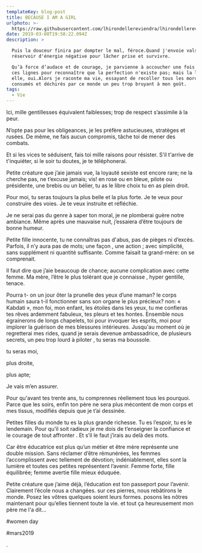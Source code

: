 ```yaml
---
templateKey: blog-post
title: BECAUSE I AM A GIRL
urlphoto: >-
  https://raw.githubusercontent.com/lhirondellereviendra/lhirondellereviendra/test/static/img/49896183_2125769941070211_2921469177447317504_n.png
date: 2019-03-08T19:58:22.094Z
description: >

  Puis la douceur finira par dompter le mal, féroce.Quand j'envoie valser mon
  réservoir d'énergie négative pour lâcher prise et survivre.

  Qu’à force d’audace et de courage, je parvienne à accoucher une fois de plus
  ces lignes pour reconnaître que la perfection n'existe pas; mais la liberté,
  elle, oui.Alors je raconte ma vie, essayant de recoller tous les morceaux
  consumés et déchirés par ce monde un peu trop bruyant à mon goût.
tags:
  - Vie
---
```



Ici, mille gentillesses équivalent faiblesses; trop de respect s’assimile à la peur. 

N’opte pas pour les obligeances, je les préfère astucieuses, stratèges et rusées. De même, ne fais aucun compromis, tâche toi de mener des combats.

 Et si les vices te séduisent, fais toi mille raisons pour résister. S'il t'arrive de t'inquiéter, si le soir tu doutes, je te téléphonerai.



Petite créature que j’aie jamais vue, la loyauté sexiste est encore rare; ne la cherche pas, ne t’excuse jamais; vis! en rose ou en bleue, pilote ou présidente, une brebis ou un bélier, tu as le libre choix tu en as plein droit. 

Pour moi, tu seras toujours la plus belle et la plus forte. Je te veux pour construire des voies. Je te veux instruite et réfléchie.

Je ne serai pas du genre à saper ton moral, je ne plomberai guère notre ambiance. Même après une mauvaise nuit, j’essaiera d’être toujours de bonne humeur.



Petite fille innocente, tu ne connaîtras pas d'abus, pas de pièges ni d’excès. Parfois, il n’y aura pas de mots; une façon , une action; avec simplicité, sans supplément ni quantité suffisante. Comme faisait ta grand-mère: on se comprenait.

Il faut dire que j’aie beaucoup de chance; aucune complication avec cette femme. Ma mère, l’être le plus tolérant que je connaisse, hyper gentille, tenace.

 Pourra t- on un jour ôter la prunelle des yeux d’une maman? le corps humain saura t-il fonctionner sans son organe le plus précieux? non: « Kabdati », mon foi, mon enfant, les étoiles dans les yeux, tu me confieras tes rêves ardemment fabuleux, tes pleurs et tes hontes. Ensemble nous égrainerons de longs chapelets, toi pour invoquer les esprits, moi pour implorer la guérison de mes blessures intérieures. Jusqu'au moment où je regretterai mes rides, quand  je serais devenue ambassadrice, de plusieurs secrets, un peu trop lourd à piloter, tu seras ma boussole.



tu seras moi, 



plus droite, 



plus apte; 



Je vais m’en assurer.



Pour qu'avant tes trente ans, tu comprennes réellement tous les pourquoi. Parce que les soirs, enfin ton père ne sera plus mécontent de mon corps et mes tissus, modifiés depuis que je t’ai dessinée.



Petites filles du monde tu es la plus grande richesse. Tu es l’espoir, tu es le lendemain. Pour qu’il soit radieux je me dois de t’enseigner la confiance et le courage de tout affronter. Et s’il le faut j’irais au delà des mots. 



Car être éducatrice est plus qu’un métier et être mère représente une double mission. Sans réclamer d’être rémunérées, les femmes l’accomplissent avec tellement de dévotion; indéniablement, elles sont la lumière et toutes ces petites représentent l’avenir. Femme forte, fille équilibrée; femme avertie fille mieux éduquée. 

Petite créature que j’aime déjà, l’éducation est ton passeport pour l’avenir. Clairement l’école nous a changées. sur ces pierres, nous rebâtirons le monde. Posez les vôtres quelques soient leurs formes. posons les nôtres maintenant pour qu’elles tiennent toute la vie. et tout ça heureusement mon père me l'a dit...





\#womenday



\#mars2019



.
